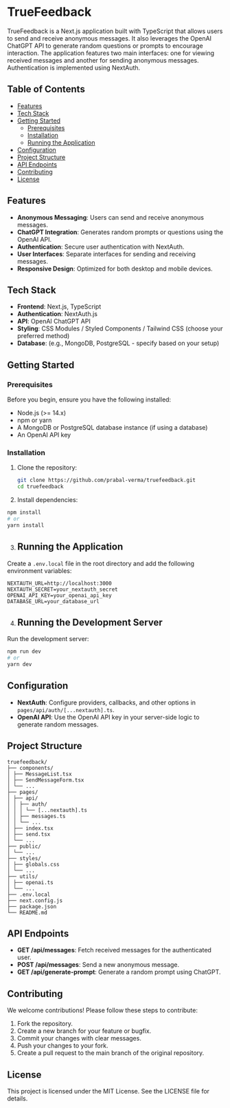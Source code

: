# TrueFeedback

TrueFeedback is a Next.js application built with TypeScript that allows users to send and receive anonymous messages. It also leverages the OpenAI ChatGPT API to generate random questions or prompts to encourage interaction. The application features two main interfaces: one for viewing received messages and another for sending anonymous messages. Authentication is implemented using NextAuth.

## Table of Contents

- [Features](#features)
- [Tech Stack](#tech-stack)
- [Getting Started](#getting-started)
  - [Prerequisites](#prerequisites)
  - [Installation](#installation)
  - [Running the Application](#running-the-application)
- [Configuration](#configuration)
- [Project Structure](#project-structure)
- [API Endpoints](#api-endpoints)
- [Contributing](#contributing)
- [License](#license)

## Features

- **Anonymous Messaging**: Users can send and receive anonymous messages.
- **ChatGPT Integration**: Generates random prompts or questions using the OpenAI API.
- **Authentication**: Secure user authentication with NextAuth.
- **User Interfaces**: Separate interfaces for sending and receiving messages.
- **Responsive Design**: Optimized for both desktop and mobile devices.

## Tech Stack

- **Frontend**: Next.js, TypeScript
- **Authentication**: NextAuth.js
- **API**: OpenAI ChatGPT API
- **Styling**: CSS Modules / Styled Components / Tailwind CSS (choose your preferred method)
- **Database**: (e.g., MongoDB, PostgreSQL - specify based on your setup)

## Getting Started

### Prerequisites

Before you begin, ensure you have the following installed:

- Node.js (>= 14.x)
- npm or yarn
- A MongoDB or PostgreSQL database instance (if using a database)
- An OpenAI API key

### Installation

1. Clone the repository:

   ```bash
   git clone https://github.com/prabal-verma/truefeedback.git
   cd truefeedback
2. Install dependencies:

```bash
npm install
# or
yarn install
```
3. ## Running the Application

Create a `.env.local` file in the root directory and add the following environment variables:

```env
NEXTAUTH_URL=http://localhost:3000
NEXTAUTH_SECRET=your_nextauth_secret
OPENAI_API_KEY=your_openai_api_key
DATABASE_URL=your_database_url
```

4. ## Running the Development Server

Run the development server:

```bash
npm run dev
# or
yarn dev

  ```

## Configuration

- **NextAuth**: Configure providers, callbacks, and other options in `pages/api/auth/[...nextauth].ts`.
- **OpenAI API**: Use the OpenAI API key in your server-side logic to generate random messages.

## Project Structure
```
truefeedback/
├── components/
│ ├── MessageList.tsx
│ ├── SendMessageForm.tsx
│ └── ...
├── pages/
│ ├── api/
│ │ ├── auth/
│ │ │ └── [...nextauth].ts
│ │ ├── messages.ts
│ │ └── ...
│ ├── index.tsx
│ ├── send.tsx
│ └── ...
├── public/
│ └── ...
├── styles/
│ ├── globals.css
│ └── ...
├── utils/
│ ├── openai.ts
│ └── ...
├── .env.local
├── next.config.js
├── package.json
└── README.md
```

## API Endpoints

- **GET /api/messages**: Fetch received messages for the authenticated user.
- **POST /api/messages**: Send a new anonymous message.
- **GET /api/generate-prompt**: Generate a random prompt using ChatGPT.

## Contributing

We welcome contributions! Please follow these steps to contribute:

1. Fork the repository.
2. Create a new branch for your feature or bugfix.
3. Commit your changes with clear messages.
4. Push your changes to your fork.
5. Create a pull request to the main branch of the original repository.

## License

This project is licensed under the MIT License. See the LICENSE file for details.


